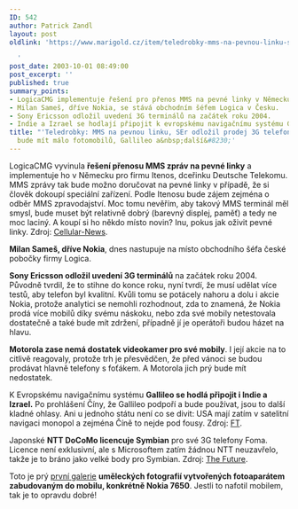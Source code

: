 ```yaml
---
ID: 542
author: Patrick Zandl
layout: post
oldlink: 'https://www.marigold.cz/item/teledrobky-mms-na-pevnou-linku-ser-odlozil-prodej-3g-telefonu-motorola-bude-mit-malo-fotomobilu-gallileo-a-dalsi

  '
post_date: 2003-10-01 08:49:00
post_excerpt: ''
published: true
summary_points:
- LogicaCMG implementuje řešení pro přenos MMS na pevné linky v Německu.
- Milan Sameš, dříve Nokia, se stává obchodním šéfem Logica v Česku.
- Sony Ericsson odložil uvedení 3G terminálů na začátek roku 2004.
- Indie a Izrael se hodlají připojit k evropskému navigačnímu systému Galileo.
title: "'Teledrobky: MMS na pevnou linku, SEr odložil prodej 3G telefonů, Motorola"
  bude mít málo fotomobilů, Gallileo a&nbsp;další&#8230;'
---
```


<p>
LogicaCMG vyvinula <STRONG>řešení přenosu MMS zpráv na pevné linky</STRONG> a implementuje ho v Německu pro firmu Itenos, dceřinku Deutsche Telekomu. MMS zprávy tak bude možno doručovat na pevné linky v případě, že si člověk dokoupí speciální zařízení. Podle Itenosu bude zájem zejména o odběr MMS zpravodajství. Moc tomu nevěřím, aby takový MMS terminál měl smysl, bude muset být relativně dobrý (barevný displej, paměť) a tedy ne moc laciný. A koupí si ho někdo místo novin? Inu, pokus jak oživit pevné linky. Zdroj: <A href="http://www.cellular-news.com/story/9788.shtml" target=_blank>Cellular-News</A>.</p>

<p>
<STRONG>Milan Sameš, dříve Nokia</STRONG>, dnes nastupuje na místo obchodního šéfa české pobočky firmy Logica. </p>

<p>
<STRONG>Sony Ericsson odložil uvedení 3G terminálů</STRONG> na začátek roku 2004. Původně tvrdil, že to stihne do konce roku, nyní tvrdí, že musí udělat více testů, aby telefon byl kvalitní. Kvůli tomu se potácely nahoru a dolu&#160;i akcie Nokia, protože analytici se nemohli rozhodnout, zda to znamená, že Nokia prodá více mobilů díky svému náskoku, nebo zda své mobily netestovala dostatečně a také bude mít zdržení, případně jí je operátoři budou házet na hlavu. </p>

<p>
<STRONG>Motorola zase nemá dostatek videokamer pro své mobily</STRONG>. I její akcie na to citlivě reagovaly, protože trh je přesvědčen, že před vánoci se budou prodávat hlavně telefony s foťákem. A Motorola jich prý bude mít nedostatek. </p>

<p>
K Evropskému navigačnímu systému <STRONG>Gallileo se hodlá připojit i Indie a Izrael.</STRONG> Po prohlášení Číny, že Gallileo podpoří a bude používat, jsou to další kladné ohlasy. Ani u jednoho státu není co se divit: USA mají zatím v satelitní navigaci monopol a zejména Číně to nejde pod fousy. Zdroj: <A href="http://news.ft.com/servlet/ContentServer?pagename=FT.com/StoryFT/FullStory&amp;c=StoryFT&amp;cid=1059480102081" target=_blank>FT</A>. </p>

<p>
Japonské <STRONG>NTT DoCoMo licencuje Symbian</STRONG> pro své 3G telefony Foma. Licence není exklusivní, ale s Microsoftem zatím žádnou NTT neuzavřelo, takže je to bráno jako velké body pro Symbian. Zdroj: <A href="http://www.thefeature.com/article?articleid=100102" target=_blank>The Future</A>. </p>

<p>
Toto je prý <A href="http://home.powertech.no/pervo/bromweb/nokia2.htm" target=_blank>první galerie</A> <STRONG>uměleckých fotografií vytvořených fotoaparátem zabudovaným do mobilu, konkrétně Nokia 7650</STRONG>. Jestli to nafotil mobilem, tak je to opravdu dobré!</p>